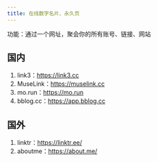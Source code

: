 ```yaml
---
title: 在线数字名片、永久页
---
```


功能：通过一个网址，聚会你的所有账号、链接、网站

## 国内
1. link3：https://link3.cc
2. MuseLink：https://muselink.cc
3. mo.run：https://mo.run
4. bblog.cc：https://app.bblog.cc

## 国外
1. linktr：https://linktr.ee/
2. aboutme：https://about.me/